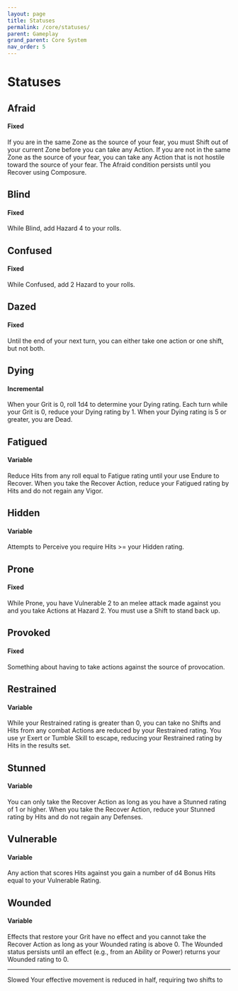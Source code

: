 ```yaml
---
layout: page
title: Statuses
permalink: /core/statuses/
parent: Gameplay
grand_parent: Core System
nav_order: 5
---
```



# Statuses

## Afraid
#### Fixed
If you are in the same Zone as the source of your fear, you must Shift out of your current Zone before you can take any Action.  If you are not in the same Zone as the source of your fear, you can take any Action that is not hostile toward the source of your fear.  The Afraid condition persists until you Recover using Composure.

## Blind
#### Fixed
While Blind, add Hazard 4 to your rolls.

## Confused
#### Fixed
While Confused, add 2 Hazard to your rolls.

## Dazed
#### Fixed
Until the end of your next turn, you can either take one action or one shift, but not both.

## Dying
#### Incremental
When your Grit is 0, roll 1d4 to determine your Dying rating.  Each turn while your Grit is 0, reduce your Dying rating by 1.  When your Dying rating is 5 or greater, you are Dead.

## Fatigued
#### Variable
Reduce Hits from any roll equal to Fatigue rating until your use Endure to Recover.  When you take the Recover Action, reduce your Fatigued rating by Hits and do not regain any Vigor.

## Hidden
#### Variable
Attempts to Perceive you require Hits >= your Hidden rating.

## Prone
#### Fixed
While Prone, you have Vulnerable 2 to an melee attack made against you and you take Actions at Hazard 2.  You must use a Shift to stand back up.

## Provoked
#### Fixed
Something about having to take actions against the source of provocation.

## Restrained
#### Variable
While your Restrained rating is greater than 0, you can take no Shifts and Hits from any combat Actions are reduced by your Restrained rating.  You use yr Exert or Tumble Skill to escape, reducing your Restrained rating by Hits in the results set.

## Stunned
#### Variable
You can only take the Recover Action as long as you have a Stunned rating of 1 or higher.  When you take the Recover Action, reduce your Stunned rating by Hits and do not regain any Defenses.

## Vulnerable
#### Variable
Any action that scores Hits against you gain a number of d4 Bonus Hits equal to your Vulnerable Rating.

## Wounded
#### Variable
Effects that restore your Grit have no effect and you cannot take the Recover Action as long as your Wounded rating is above 0.  The Wounded status persists until an effect (e.g., from an Ability or Power) returns your Wounded rating to 0.

<hr>

Slowed
Your effective movement is reduced in half, requiring two shifts to 